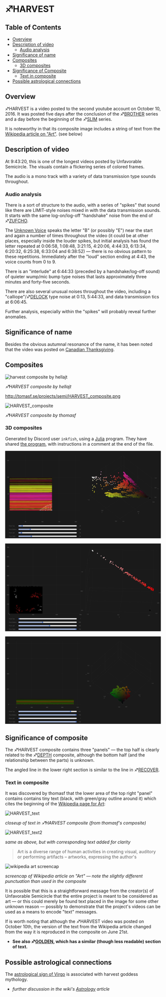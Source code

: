 # ♐HARVEST

## Table of Contents

  * [Overview](#overview)
  * [Description of video](#description-of-video)
    + [Audio analysis](#audio-analysis)
  * [Significance of name](#significance-of-name)
  * [Composites](#composites)
    + [3D composites](#3d-composites)
  * [Significance of Composite](#significance-of-composite)
    + [Text in composite](#text-in-composite)
  * [Possible astrological connections](#possible-astrological-connections)


## Overview

♐HARVEST is a video posted to the second youtube account on October 10, 2016. It was posted five days after the conclusion of the ♐[BROTHER](BROTHER "wikilink") series and a day before the beginning of the ♐[SLIM](SLIM "wikilink") series.

It is noteworthy in that its composite image includes a string of text
from the [Wikipedia article on "Art"](https://en.wikipedia.org/wiki/Art). (see below)

## Description of video

At 9:43:20, this is one of the longest videos posted by Unfavorable
Semicircle. The visuals contain a flickering series of colored frames.

The audio is a mono track with a variety of data transmission type
sounds throughout.

### Audio analysis

There is a sort of structure to the audio, with a series of "spikes"
that sound like there are LIMIT-style noises mixed in with the data
transmission sounds. It starts with the same log-on/log-off "handshake"
noise from the end of ♐[ZUFCHO](ZUFCHO "wikilink").

The [Unknown Voice](Unknown_Voice "wikilink") speaks the letter "B" (or
possibly "E") near the start and again a number of times throughout the
video (it could be at other places, especially inside the louder spikes,
but initial analysis has found the letter repeated at 0:06:58, 1:08:48,
3:21:15, 4:20:06, 4:44:33, 6:13:34, 6:20:32, 6:25:38, 6:33:04 and
6:38:52) — there is no obvious pattern to these repetitions. Immediately
after the "loud" section ending at 4:43, the voice counts from 0 to 9.

There is an "interlude" at 6:44:33 (preceded by a handshake/log-off
sound) of quieter wump/mic bump type noises that lasts approximately
three minutes and forty-five seconds.

There are also several unusual noises throughout the video, including a
"calliope"/♐[DELOCK](DELOCK "wikilink") type noise at 0:13, 5:44:33, and
data transmission tics at 6:06:45.

Further analysis, especially within the "spikes" will probably reveal
further anomalies.

## Significance of name

Besides the obvious autumnal resonance of the name, it has been noted
that the video was posted on [Canadian Thanksgiving](https://en.wikipedia.org/wiki/Thanksgiving_\(Canada\)).

## Composites

![harvest composite by hellajt](https://user-images.githubusercontent.com/67172823/111562096-f5cc7600-876b-11eb-900f-1309c35f3cfa.png)

*♐HARVEST composite by hellajt*

<http://tomasf.se/projects/semi/HARVEST_composite.png>

![HARVEST_composite](https://user-images.githubusercontent.com/67172823/111562290-55c31c80-876c-11eb-9309-5ba062408818.png)


*♐HARVEST composite by thomasf*

### 3D composites

Generated by Discord user `inkfish`, using a [Julia](https://julialang.org/) program. They have shared [the program](https://cdn.discordapp.com/attachments/266676732122103831/984961694352674846/3DExtractor.jl), with instructions in a comment at the end of the file.

![harvest_3d_partial](harvest_3d_partial.png)

![harvest_3d_partial2](harvest_3d_partial2.png)

![harvest_3d_partial3](harvest_3d_partial3.png)

## Significance of composite

The ♐HARVEST composite contains three "panels" — the top half is clearly
related to the ♐[DEPTH](DEPTH "wikilink") composite, although the bottom
half (and the relationship between the parts) is unknown.

The angled line in the lower right section is similar to the line in
♐[RECOVER](RECOVER "wikilink").

### Text in composite

It was discovered by thomasf that the lower area of the top right
"panel" contains contains tiny text (black, with green/gray outline
around it) which cites the beginning of the [Wikipedia page for Art](https://en.wikipedia.org/wiki/Art):

<img width="368" alt="HARVEST_text" src="https://user-images.githubusercontent.com/67172823/111562833-3c6ea000-876d-11eb-9629-bffaf1b12b95.png">

*closeup of text in ♐HARVEST composite (from thomasf's composite)*

<img width="588" alt="HARVEST_text2" src="https://user-images.githubusercontent.com/67172823/111562875-4f817000-876d-11eb-9254-8688f6f7b8f1.png">

*same as above, but with corresponding text added for clarity*

> Art is a diverse range of human activities in creating visual,
> auditory or performing artifacts – artworks, expressing the author's

![wikipedia art screencap](https://user-images.githubusercontent.com/67172823/111562400-860abb00-876c-11eb-8727-28a4314fcf74.jpg)

*screencap of Wikipedia article on "Art" — note the slightly different
punctuation than used in the composite*

It is possible that this is a straightforward message from the
creator(s) of Unfavorable Semicircle that the entire project is meant to
be considered as art — or this could merely be found text placed in the
image for some other unknown reason — possibly to demonstrate that the
project's videos can be used as a means to encode "text" messages.

If is worth noting that although the ♐HARVEST video was posted on
October 10th, the version of the text from the Wikipedia article changed
from the way it is reproduced in the composite on June 21st.

  - **See also ♐[GOLDEN](GOLDEN "wikilink"), which has a similar (though
    less readable) section of text.**
    
 ##  Possible astrological connections
 
The [astrological sign of Virgo](https://en.wikipedia.org/wiki/Virgo_(astrology)) is associated with harvest goddess mythology.

* *further discussion in the wiki's [Astrology](Astrology "wikilink") article*
 
